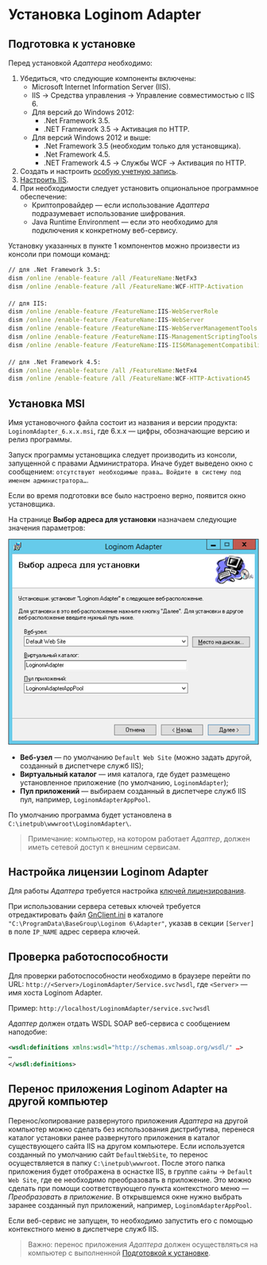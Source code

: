 # Установка Loginom Adapter

## Подготовка к установке

Перед установкой *Адаптера* необходимо:

1. Убедиться, что следующие компоненты включены:
   * Microsoft Internet Information Server (IIS).
   * IIS -> Средства управления -> Управление совместимостью с IIS 6.
   * Для версий до Windows 2012:
     * .Net Framework 3.5.
     * .NET Framework 3.5 -> Активация по HTTP.
   * Для версий Windows 2012 и выше:
     * .Net Framework 3.5 (необходим только для установщика).
     * .Net Framework 4.5.
     * .NET Framework 4.5 -> Службы WCF -> Активация по HTTP.
1. Создать и настроить [особую учетную запись](./special-user.md).
1. [Настроить IIS](./iis-config.md).
1. При необходимости следует установить опциональное программное обеспечение:
   * Криптопровайдер — если использование *Адаптера* подразумевает использование шифрования.
   * Java Runtime Environment — если это необходимо для подключения к конкретному веб-сервису.

Установку указанных в пункте 1 компонентов можно произвести из консоли при помощи команд:

```cmd
// для .Net Framework 3.5:
dism /online /enable-feature /all /FeatureName:NetFx3
dism /online /enable-feature /all /FeatureName:WCF-HTTP-Activation

// для IIS:
dism /online /enable-feature /FeatureName:IIS-WebServerRole
dism /online /enable-feature /FeatureName:IIS-WebServer
dism /online /enable-feature /FeatureName:IIS-WebServerManagementTools
dism /online /enable-feature /FeatureName:IIS-ManagementScriptingTools
dism /online /enable-feature /FeatureName:IIS-IIS6ManagementCompatibility

// для .Net Framework 4.5:
dism /online /enable-feature /all /FeatureName:NetFx4
dism /online /enable-feature /all /FeatureName:WCF-HTTP-Activation45
```

## Установка MSI

Имя установочного файла состоит из названия и версии продукта: `LoginomAdapter_6.x.x.msi`, где 6.x.x — цифры, обозначающие версию и релиз программы.

Запуск программы установщика следует производить из консоли, запущенной с правами Администратора. Иначе будет выведено окно с сообщением: `отсутствуют необходимые права… Войдите в систему под именем администратора…`.

Если во время подготовки все было настроено верно, появится окно установщика.

На странице **Выбор адреса для установки** назначаем следующие значения параметров:

![Рисунок 2. Установщик — выбор адреса для установки](../../images/adapter-setup-page.png)

* **Веб-узел** — по умолчанию `Default Web Site` (можно задать другой, созданный в диспетчере служб IIS);
* **Виртуальный каталог** — имя каталога, где будет размещено установленное приложение (по умолчанию, `LoginomAdapter`);
* **Пул приложений** — выбираем созданный в диспетчере служб IIS пул, например, `LoginomAdapterAppPool`.

По умолчанию программа будет установлена в `C:\inetpub\wwwroot\LoginomAdapter\`.

> Примечание: компьютер, на котором работает *Адаптер*, должен иметь сетевой доступ к внешним сервисам.

## Настройка лицензии Loginom Adapter

Для работы *Адаптера* требуется настройка [ключей лицензирования](../../licenses/README.md).

При использовании сервера сетевых ключей требуется отредактировать файл [GnClient.ini](https://dev.guardant.ru/pages/viewpage.action?pageId=1277980) в каталоге `"C:\ProgramData\BaseGroup\Loginom 6\Adapter"`, указав в секции `[Server]` в поле `IP_NAME` адрес сервера ключей.

## Проверка работоспособности

Для проверки работоспособности необходимо в браузере перейти по URL: `http://<Server>/LoginomAdapter/Service.svc?wsdl`, где `<Server>` — имя хоста Loginom Adapter.

Пример: `http://localhost/LoginomAdapter/service.svc?wsdl`

*Адаптер* должен отдать WSDL SOAP веб-сервиса с сообщением наподобие:

```xml
<wsdl:definitions xmlns:wsdl="http://schemas.xmlsoap.org/wsdl/" …>
…
</wsdl:definitions>
```

## Перенос приложения Loginom Adapter на другой компьютер

Перенос/копирование развернутого приложения *Адаптера* на другой компьютер можно сделать без использования дистрибутива, перенеся каталог установки ранее развернутого приложения в каталог существующего сайта IIS на другом компьютере. Если используется созданный по умолчанию сайт `DefaultWebSite`, то перенос осуществляется в папку `C:\inetpub\wwwroot`. После этого папка приложения будет отображена в оснастке IIS, в группе `сайты` -> `Default Web Site`, где ее необходимо преобразовать в приложение. Это можно сделать при помощи соответствующего пункта контекстного меню — *Преобразовать в приложение*. В открывшемся окне нужно выбрать заранее созданный пул приложений, например,  `LoginomAdapterAppPool`.

Если веб-сервис не запущен, то необходимо запустить его с помощью контекстного меню в диспетчере служб IIS.

> Важно: перенос приложения *Адаптера* должен осуществляться на компьютер с выполненной [Подготовкой к установке](./#podgotovka-k-ustanovke).
